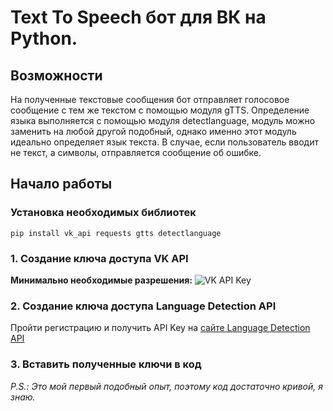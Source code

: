﻿Text To Speech бот для ВК на Python.
========================

Возможности
-------------------------
На полученные текстовые сообщения бот отправляет голосовое сообщение с тем же текстом с помощью модуля gTTS. 
Определение языка выполняется с помощью модуля detectlanguage, модуль можно заменить на любой другой подобный, однако именно этот модуль идеально определяет язык текста.
В случае, если пользователь вводит не текст, а символы, отправляется сообщение об ошибке.

Начало работы
-------------------------

### Установка необходимых библиотек

```pip install vk_api requests gtts detectlanguage```

### 1. Создание  ключа доступа VK API
**Минимально необходимые разрешения:**
![VK API Key](https://i.imgur.com/JGbPHTA.png)
### 2. Создание  ключа доступа Language Detection API
Пройти регистрацию и получить API Key на [сайте Language Detection API](https://detectlanguage.com/ "link")
### 3. Вставить полученные ключи в код
  
    
     
     
      
      
         
*P.S.: Это мой первый подобный опыт, поэтому код достаточно кривой, я знаю.*
